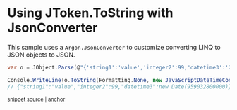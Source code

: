 # Using JToken.ToString with JsonConverter

This sample uses a `Argon.JsonConverter` to customize converting LINQ to JSON objects to JSON.

<!-- snippet: ToStringJsonConverter -->
<a id='snippet-tostringjsonconverter'></a>
```cs
var o = JObject.Parse(@"{'string1':'value','integer2':99,'datetime3':'2000-05-23T00:00:00'}");

Console.WriteLine(o.ToString(Formatting.None, new JavaScriptDateTimeConverter()));
// {"string1":"value","integer2":99,"datetime3":new Date(959032800000)}
```
<sup><a href='/src/Tests/Documentation/Samples/Linq/ToStringJsonConverter.cs#L33-L38' title='Snippet source file'>snippet source</a> | <a href='#snippet-tostringjsonconverter' title='Start of snippet'>anchor</a></sup>
<!-- endSnippet -->
